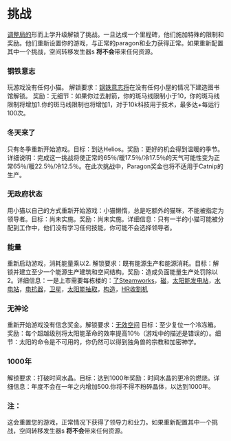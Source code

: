 # 挑战

   <a href="#Metaphysics#Adjustment_Bureau">调整局的</a>形而上学升级解锁了挑战。一旦达成一个里程碑，他们施加特殊的限制和奖励。他们重新设置你的游戏，与正常的paragon和业力获得正常。如果重新配置其中一个挑战，空间转移发生器s <strong>将不会</strong>带来任何资源。
### 钢铁意志

玩游戏没有任何小猫。 解锁要求：<a href="#Iron+Will">钢铁意志将</a>在没有任何小屋的情况下建造图书馆解锁。 奖励：无细节：如果你过去射箭，你的斑马线限制小于10，你的斑马线限制将增加1.你的斑马线限制也将增加1，对于10k科技用于技术，最多达+每运行100次。

### 冬天来了
只有冬季重新开始游戏。目标：到达Helios。奖励：更好的机会得到温暖的季节。详细说明：完成这一挑战将使正常的65％/暖17.5％/冷17.5％的天气可能性变为正常65％/暖22.5％/冷12.5％。在此次挑战中，Paragon奖金也将不适用于Catnip的生产。

### 无政府状态
用小猫以自己的方式重新开始游戏：小猫懒惰，总是吃额外的猫咪，不能被指定为领导者。目标：尚未实施。奖励：尚未实施。详细信息：只有一半的小猫可能被分配到工作中，他们没有学习任何技能，你可能不会选择领导者。

### 能量
重新启动游戏，消耗能量乘以2. 解锁要求：既有能源生产和能源消耗。目标：解锁并建立至少一个能源生产建筑和空间结构。奖励：造成负面能量生产处罚除以2。详细信息：一是上市需要每栋楼的：<a href="#Buildings#Steamworks">了Steamworks</a>，<a href="#Buildings#Magneto">磁</a>，<a href="#Buildings#Pasture">太阳能发电站</a>，<a href="#Buildings#Aqueduct">水电站</a>，<a href="#Buildings#Reactor">电抗器</a>，<a href="#Space#Deploy_Satellite">卫星</a>，<a href="#Space#Sunlifter">太阳能抽取</a>，<a href="#Space#Tectonic">构造</a>，<a href="#Space#HR_Harvester">HR收割机</a>

### 无神论
重新开始游戏没有信念奖金。解锁要求：<a href="#Technologies#Void_Space">无效空间</a> 目标：至少复位一个冷冻箱。奖励：每个超越级别将太阳能革命的效率提高10％（游戏中的描述是错误的）。细节：太阳的命令是不可用的，你仍然可以得到独角兽的宗教和加密神学。

### 1000年
解锁要求：打破时间水晶。目标：达到1000年奖励：时间水晶的更冷的燃烧。详细信息：年度不会在一年之内增加500.你将不得不粉碎晶体，以达到1000年。

### 注：
这会重置您的游戏，正常情况下获得了领导力和业力。如果重新配置其中一个挑战，空间转移发生器s <strong>将不会</strong>带来任何资源。
